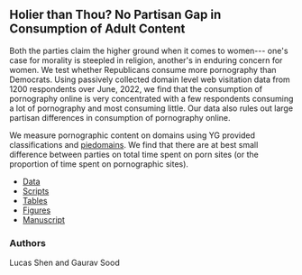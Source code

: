 ## Holier than Thou? No Partisan Gap in Consumption of Adult Content

Both the parties claim the higher ground when it comes to women--- one's case for morality is steepled in religion, another's in enduring concern for women. We test whether Republicans consume more pornography than Democrats. Using passively collected domain level web visitation data from 1200 respondents over June, 2022, we find that the consumption of pornography online is very concentrated with a few respondents consuming a lot of pornography and most consuming little. Our data also rules out large partisan differences in consumption of pornography online.

We measure pornographic content on domains using YG provided classifications and [piedomains](https://github.com/themains/piedomains). We find that there are at best small difference between parties on total time spent on porn sites (or the proportion of time spent on pornographic sites). 

* [Data](https://dataverse.harvard.edu/dataset.xhtml?persistentId=doi:10.7910/DVN/VIV4TS)
* [Scripts](scripts/)
* [Tables](tabs/)
* [Figures](figs/)
* [Manuscript](ms/)

### Authors

Lucas Shen and Gaurav Sood
